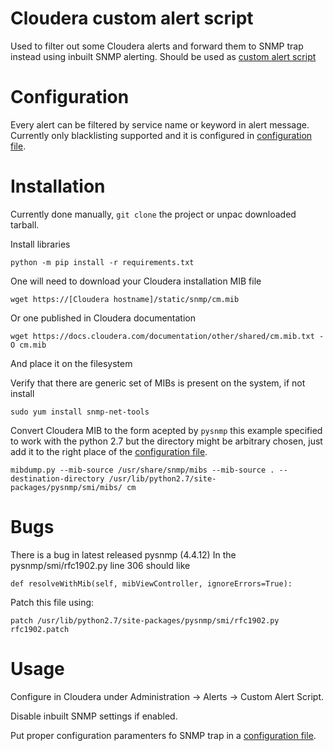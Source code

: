# Cloudera custom alert script
Used to filter out some Cloudera alerts and forward them to SNMP trap instead using inbuilt SNMP alerting.
Should be used as [custom alert script](https://docs.cloudera.com/cloudera-manager/7.4.2/monitoring-and-diagnostics/topics/cm-alerts-script.html)
# Configuration
Every alert can be filtered by service name or keyword in alert message.
Currently only blacklisting supported and it is configured in [configuration file](./cloudera_alert_snmp.ini).

# Installation
Currently done manually, `git clone` the project or unpac downloaded tarball.

Install libraries
```
python -m pip install -r requirements.txt
```
One will need to download your Cloudera installation MIB file
```
wget https://[Cloudera hostname]/static/snmp/cm.mib
```
Or one published in Cloudera documentation
```
wget https://docs.cloudera.com/documentation/other/shared/cm.mib.txt -O cm.mib
```
And place it on the filesystem

Verify that there are generic set of MIBs is present on the system, if not install 
```
sudo yum install snmp-net-tools
```
Convert Cloudera MIB to the form acepted by `pysnmp` this example specified to work with the python 2.7 but the directory might be arbitrary chosen, just add it to the right place of the [configuration file](./cloudera_alert_snmp.ini).
```
mibdump.py --mib-source /usr/share/snmp/mibs --mib-source . --destination-directory /usr/lib/python2.7/site-packages/pysnmp/smi/mibs/ cm
```

# Bugs
There is a bug in latest released pysnmp (4.4.12)
In the pysnmp/smi/rfc1902.py line 306 should like
```
def resolveWithMib(self, mibViewController, ignoreErrors=True):
```
Patch this file using:
```
patch /usr/lib/python2.7/site-packages/pysnmp/smi/rfc1902.py rfc1902.patch
```

# Usage
Configure in Cloudera under Administration -> Alerts -> Custom Alert Script.

Disable inbuilt SNMP settings if enabled.

Put proper configuration paramenters fo SNMP trap in a [configuration file](./cloudera_alert_snmp.ini).